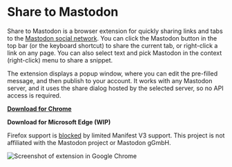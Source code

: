 # Share to Mastodon

Share to Mastodon is a browser extension for quickly sharing links and tabs to the [Mastodon social network](https://joinmastodon.org/). You can click the Mastodon button in the top bar (or the keyboard shortcut) to share the current tab, or right-click a link on any page. You can also select text and pick Mastodon in the context (right-click) menu to share a snippet.

The extension displays a popup window, where you can edit the pre-filled message, and then publish to your account. It works with any Mastodon server, and it uses the share dialog hosted by the selected server, so no API access is required.

**[Download for Chrome](https://chrome.google.com/webstore/detail/bibnjflclpdmbbcncejifemmbggkcjde)**

**Download for Microsoft Edge (WIP)**

Firefox support is [blocked](https://github.com/corbindavenport/share-to-mastodon/issues/1) by limited Manifest V3 support. This project is not affiliated with the Mastodon project or Mastodon gGmbH.

![Screenshot of extension in Google Chrome](https://i.imgur.com/vKexj06.png)